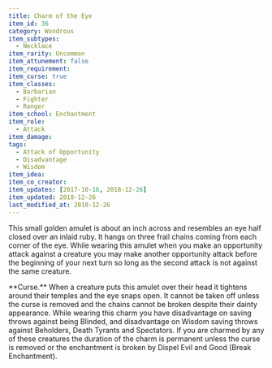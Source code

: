 ```yaml
---
title: Charm of the Eye
item_id: 36
category: Wondrous
item_subtypes:
  - Necklace
item_rarity: Uncommon
item_attunement: false
item_requirement:
item_curse: true
item_classes:
  - Barbarian
  - Fighter
  - Ranger
item_school: Enchantment
item_role:
  - Attack
item_damage:
tags:
  - Attack of Opportunity
  - Disadvantage
  - Wisdom
item_idea:
item_co_creator:
item_updates: [2017-10-16, 2018-12-26]
item_updated: 2018-12-26
last_modified_at: 2018-12-26
---
```


This small golden amulet is about an inch across and resembles an eye half closed over an inlaid ruby. It hangs on three frail chains coming from each corner of the eye. While wearing this amulet when you make an opportunity attack against a creature you may make another opportunity attack before the beginning of your next turn so long as the second attack is not against the same creature.

<!--excerpt-->
<section id="curse">
**Curse.** When a creature puts this amulet over their head it tightens around their temples and the eye snaps open. It cannot be taken off unless the curse is removed and the chains cannot be broken despite their dainty appearance.
While wearing this charm you have disadvantage on saving throws against being Blinded, and disadvantage on Wisdom saving throws against Beholders, Death Tyrants and Spectators. If you are charmed by any of these creatures the duration of the charm is permanent unless the curse is removed or the enchantment is broken by <magic-spell>Dispel Evil and Good</magic-spell> (Break Enchantment).
</section>
